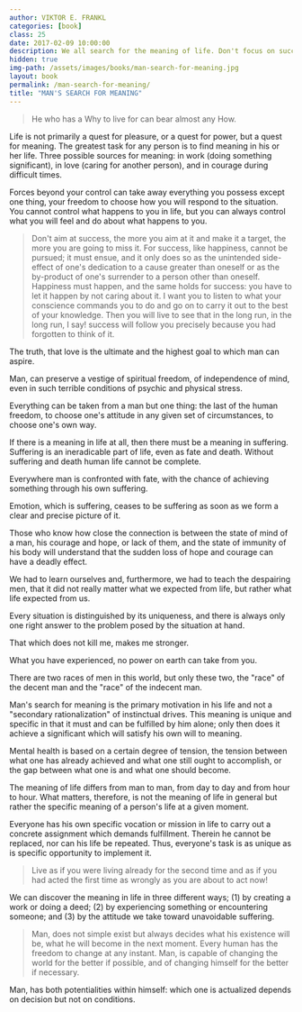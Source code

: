 ```yaml
---
author: VIKTOR E. FRANKL
categories: [book]
class: 25
date: 2017-02-09 10:00:00
description: We all search for the meaning of life. Don't focus on success and happiness, instead focus on a cause that is greater than oneself. Success and happiness will follow when you forgotten to think of it. Always remember the greatest human freedom, to choose one's attitude in any given set of circumstances, to choose one's own way.
hidden: true
img-path: /assets/images/books/man-search-for-meaning.jpg
layout: book
permalink: /man-search-for-meaning/
title: "MAN'S SEARCH FOR MEANING"
---
```


<blockquote>
  He who has a Why to live for can bear almost any How.
</blockquote>

Life is not primarily a quest for pleasure, or a quest for power, but a quest for meaning. The greatest task for any person is to find meaning in his or her life. Three possible sources for meaning: in work (doing something significant), in love (caring for another person), and in courage during difficult times.

Forces beyond your control can take away everything you possess except one thing, your freedom to choose how you will respond to the situation. You cannot control what happens to you in life, but you can always control what you will feel and do about what happens to you.

<blockquote>
  Don't aim at success, the more you aim at it and make it a target, the more you are going to miss it. For success, like happiness, cannot be pursued; it must ensue, and it only does so as the unintended side-effect of one's dedication to a cause greater than oneself or as the by-product of one's surrender to a person other than oneself. Happiness must happen, and the same holds for success: you have to let it happen by not caring about it. I want you to listen to what your conscience commands you to do and go on to carry it out to the best of your knowledge. Then you will live to see that in the long run, in the long run, I say! success will follow you precisely because you had forgotten to think of it.
</blockquote>

The truth, that love is the ultimate and the highest goal to which man can aspire.

Man, can preserve a vestige of spiritual freedom, of independence of mind, even in such terrible conditions of psychic and physical stress.

Everything can be taken from a man but one thing: the last of the human freedom, to choose one's attitude in any given set of circumstances, to choose one's own way.

If there is a meaning in life at all, then there must be a meaning in suffering. Suffering is an ineradicable part of life, even as fate and death. Without suffering and death human life cannot be complete.

Everywhere man is confronted with fate, with the chance of achieving something through his own suffering.

Emotion, which is suffering, ceases to be suffering as soon as we form a clear and precise picture of it.

Those who know how close the connection is between the state of mind of a man, his courage and hope, or lack of them, and the state of immunity of his body will understand that the sudden loss of hope and courage can have a deadly effect.

We had to learn ourselves and, furthermore, we had to teach the despairing men, that it did not really matter what we expected from life, but rather what life expected from us.

Every situation is distinguished by its uniqueness, and there is always only one right answer to the problem posed by the situation at hand.

That which does not kill me, makes me stronger.

What you have experienced, no power on earth can take from you.

There are two races of men in this world, but only these two, the "race" of the decent man and the "race" of the indecent man.

Man's search for meaning is the primary motivation in his life and not a "secondary rationalization" of instinctual drives. This meaning is unique and specific in that it must and can be fulfilled by him alone; only then does it achieve a significant which will satisfy his own will to meaning.

Mental health is based on a certain degree of tension, the tension between what one has already achieved and what one still ought to accomplish, or the gap between what one is and what one should become.

The meaning of life differs from man to man, from day to day and from hour to hour. What matters, therefore, is not the meaning of life in general but rather the specific meaning of a person's life at a given moment.

Everyone has his own specific vocation or mission in life to carry out a concrete assignment which demands fulfillment. Therein he cannot be replaced, nor can his life be repeated. Thus, everyone's task is as unique as is specific opportunity to implement it.

<blockquote>
  Live as if you were living already for the second time and as if you had acted the first time as wrongly as you are about to act now!
</blockquote>

We can discover the meaning in life in three different ways; (1) by creating a work or doing a deed; (2) by experiencing something or encountering someone; and (3) by the attitude we take toward unavoidable suffering.

<blockquote>
  Man, does not simple exist but always decides what his existence will be, what he will become in the next moment. Every human has the freedom to change at any instant. Man, is capable of changing the world for the better if possible, and of changing himself for the better if necessary.
</blockquote>

Man, has both potentialities within himself: which one is actualized depends on decision but not on conditions.